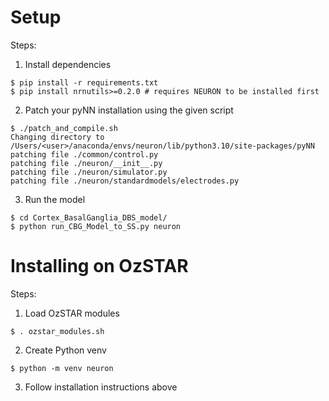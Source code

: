 # Setup
Steps:

1) Install dependencies
```
$ pip install -r requirements.txt
$ pip install nrnutils>=0.2.0 # requires NEURON to be installed first
```

2) Patch your pyNN installation using the given script
```
$ ./patch_and_compile.sh
Changing directory to /Users/<user>/anaconda/envs/neuron/lib/python3.10/site-packages/pyNN
patching file ./common/control.py
patching file ./neuron/__init__.py
patching file ./neuron/simulator.py
patching file ./neuron/standardmodels/electrodes.py
```

3) Run the model
```
$ cd Cortex_BasalGanglia_DBS_model/
$ python run_CBG_Model_to_SS.py neuron
```

# Installing on OzSTAR
Steps:

1) Load OzSTAR modules
```
$ . ozstar_modules.sh
```

2) Create Python venv
```
$ python -m venv neuron
```

3) Follow installation instructions above
